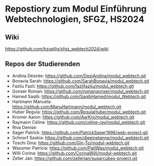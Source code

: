 # Repostiory zum Modul Einführung Webtechnologien, SFGZ, HS2024
## Wiki
https://github.com/hzuellig/sfgz_webtech2024/wiki


## Repos der Studierenden

* Andina	Désirée: https://github.com/DesiAndina/modul_webtech.git
* Bonavia	Sarah: https://github.com/SarahBonavia/modul_webtech.git
* Fazliu	Fazli: https://github.com/fazlifazliu/modul_webtech.git
* Gonser	Roman: https://github.com/romangonser/modul_webtech.git
* Hamed	Saqib: https://github.com/SaqibHamed/modul_Webtech.git
* Hartmann	Manuela: https://github.com/ManuHartmann/modul_webtech.git
* Huber	Regula: https://github.com/RegulaHuber/modul_webtech.git
* Kromer	Aaron: https://github.com/AarKro/modul_webtech.git
* Raymann	Céline: https://github.com/celine-ray/modul_webtech.git
* Riva	Denise: 
* Sager	Patrick: https://github.com/PatrickSager1996/web-project.git
* Schnorf	Saskia: https://github.com/dieeinetanne/modul_webtech.git
* Toschi	Gina: https://github.com/Gin-To/modul-webtech.git
* Wassmer	Patricia: https://github.com/PatiWas/modul_webtech.git
* Willi	Corina: https://github.com/CorinaWilli/modul-webtech.git
* Zeller	Jan: https://github.com/zellerjan/sugarcubes-project.git